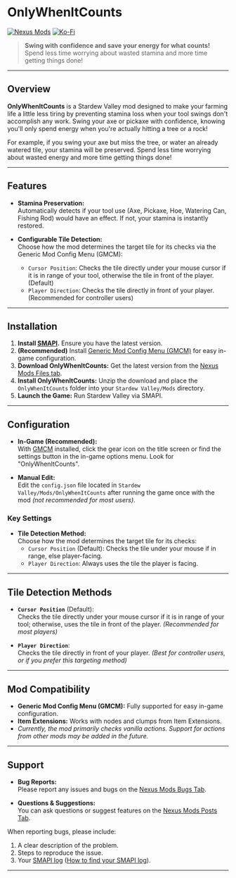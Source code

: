 # OnlyWhenItCounts

[![Nexus Mods](https://img.shields.io/badge/Nexus%20Mods-OnlyWhenItCounts-blue?logo=nexusmods&logoColor=white&style=for-the-badge)](https://www.nexusmods.com/stardewvalley/mods/34886)
[![Ko-Fi](https://img.shields.io/badge/Ko--fi-Support%20Me-ff7700?style=for-the-badge&logo=ko-fi&logoColor=white)](http://ko-fi.com/trapyy)

> **Swing with confidence and save your energy for what counts!**  
> Spend less time worrying about wasted stamina and more time getting things done!

---

## Overview

**OnlyWhenItCounts** is a Stardew Valley mod designed to make your farming life a little less tiring by preventing stamina loss when your tool swings don't accomplish any work. Swing your axe or pickaxe with confidence, knowing you'll only spend energy when you're actually hitting a tree or a rock!

For example, if you swing your axe but miss the tree, or water an already watered tile, your stamina will be preserved. Spend less time worrying about wasted energy and more time getting things done!

---

## Features

- **Stamina Preservation:**  
  Automatically detects if your tool use (Axe, Pickaxe, Hoe, Watering Can, Fishing Rod) would have an effect. If not, your stamina is instantly restored.

- **Configurable Tile Detection:**  
  Choose how the mod determines the target tile for its checks via the Generic Mod Config Menu (GMCM):
    - `Cursor Position`: Checks the tile directly under your mouse cursor if it is in range of your tool, otherwise the tile in front of the player. (Default)
    - `Player Direction`: Checks the tile directly in front of your player. (Recommended for controller users)

---

## Installation

1.  **Install [SMAPI](https://smapi.io/).** Ensure you have the latest version.
2.  **(Recommended)** Install [Generic Mod Config Menu (GMCM)](https://www.nexusmods.com/stardewvalley/mods/5098) for easy in-game configuration.
3.  **Download OnlyWhenItCounts:** Get the latest version from the [Nexus Mods Files tab](https://www.nexusmods.com/stardewvalley/mods/34886?tab=files).
4.  **Install OnlyWhenItCounts:** Unzip the download and place the `OnlyWhenItCounts` folder into your `Stardew Valley/Mods` directory.
5.  **Launch the Game:** Run Stardew Valley via SMAPI.

---

## Configuration

-   **In-Game (Recommended):**  
    With [GMCM](https://www.nexusmods.com/stardewvalley/mods/5098) installed, click the gear icon on the title screen or find the settings button in the in-game options menu. Look for "OnlyWhenItCounts".

-   **Manual Edit:**  
    Edit the `config.json` file located in `Stardew Valley/Mods/OnlyWhenItCounts` after running the game once with the mod *(not recommended for most users)*.

### Key Settings

-   **Tile Detection Method:**  
    Choose how the mod determines the target tile for its checks:
    -   `Cursor Position` (Default): Checks the tile under your mouse if in range, else player-facing.
    -   `Player Direction`: Always uses the tile the player is facing.

---

## Tile Detection Methods

-   **`Cursor Position`** (Default):  
    Checks the tile directly under your mouse cursor if it is in range of your tool; otherwise, uses the tile in front of the player. *(Recommended for most players)*

-   **`Player Direction`**:  
    Checks the tile directly in front of your player. *(Best for controller users, or if you prefer this targeting method)*

---

## Mod Compatibility

-   **Generic Mod Config Menu (GMCM):** Fully supported for easy in-game configuration.
-   **Item Extensions:** Works with nodes and clumps from Item Extensions.
-   *Currently, the mod primarily checks vanilla actions. Support for actions from other mods may be added in the future.*

---

## Support

-   **Bug Reports:**  
    Please report any issues and bugs on the [Nexus Mods Bugs Tab](https://www.nexusmods.com/stardewvalley/mods/34886?tab=bugs).

-   **Questions & Suggestions:**  
    You can ask questions or suggest features on the [Nexus Mods Posts Tab](https://www.nexusmods.com/stardewvalley/mods/34886?tab=posts).

When reporting bugs, please include:
1.  A clear description of the problem.
2.  Steps to reproduce the issue.
3.  Your [SMAPI log](https://smapi.io/log) ([How to find your SMAPI log](https://smapi.io/log)).

---
